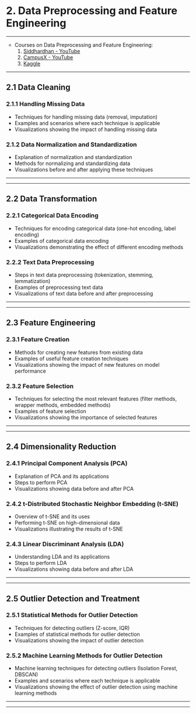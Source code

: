 # **2. Data Preprocessing and Feature Engineering**

<hr>
<ul type='circle'>
  <li>Courses on Data Preprocessing and Feature Engineering:
    <ol>
      <li><a href="https://www.youtube.com/playlist?list=PLfFghEzKVmjuUzJtZkI38zqMEKb1yCH91">Siddhardhan - YouTube </a></li>
      <li><a href="https://www.youtube.com/playlist?list=PLKnIA16_RmvYXWH_E6PuVLLHHTWXwwDN7">CampusX - YouTube </a></li>
      <li><a href="https://www.kaggle.com/learn/feature-engineering">Kaggle</a></li>
    </ol>
  </li>
</ul>

---

## 2.1 Data Cleaning

### 2.1.1 Handling Missing Data

- Techniques for handling missing data (removal, imputation)
- Examples and scenarios where each technique is applicable
- Visualizations showing the impact of handling missing data

### 2.1.2 Data Normalization and Standardization

- Explanation of normalization and standardization
- Methods for normalizing and standardizing data
- Visualizations before and after applying these techniques

<hr><hr>

## 2.2 Data Transformation

### 2.2.1 Categorical Data Encoding

- Techniques for encoding categorical data (one-hot encoding, label encoding)
- Examples of categorical data encoding
- Visualizations demonstrating the effect of different encoding methods

### 2.2.2 Text Data Preprocessing

- Steps in text data preprocessing (tokenization, stemming, lemmatization)
- Examples of preprocessing text data
- Visualizations of text data before and after preprocessing

<hr><hr>

## 2.3 Feature Engineering

### 2.3.1 Feature Creation

- Methods for creating new features from existing data
- Examples of useful feature creation techniques
- Visualizations showing the impact of new features on model performance

### 2.3.2 Feature Selection

- Techniques for selecting the most relevant features (filter methods, wrapper methods, embedded methods)
- Examples of feature selection
- Visualizations showing the importance of selected features

<hr><hr>

## 2.4 Dimensionality Reduction

### 2.4.1 Principal Component Analysis (PCA)

- Explanation of PCA and its applications
- Steps to perform PCA
- Visualizations showing data before and after PCA

### 2.4.2 t-Distributed Stochastic Neighbor Embedding (t-SNE)

- Overview of t-SNE and its uses
- Performing t-SNE on high-dimensional data
- Visualizations illustrating the results of t-SNE

### 2.4.3 Linear Discriminant Analysis (LDA)

- Understanding LDA and its applications
- Steps to perform LDA
- Visualizations showing data before and after LDA

<hr><hr>

## 2.5 Outlier Detection and Treatment

### 2.5.1 Statistical Methods for Outlier Detection

- Techniques for detecting outliers (Z-score, IQR)
- Examples of statistical methods for outlier detection
- Visualizations showing the impact of outlier detection

### 2.5.2 Machine Learning Methods for Outlier Detection

- Machine learning techniques for detecting outliers (Isolation Forest, DBSCAN)
- Examples and scenarios where each technique is applicable
- Visualizations showing the effect of outlier detection using machine learning methods

<hr><hr>
